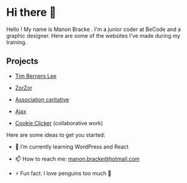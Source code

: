# Hi there 👋

Hello ! My name is Manon Bracke . I'm a junior coder at BeCode and a graphic designer. Here are some of the websites I've made during my training.

## Projects

- [Tim Berners Lee](https://manonbracke.github.io/tim-berners-lee/) 
- [ZorZor](https://manonbracke.github.io/Zozor/) 
- [Association caritative](https://manonbracke.github.io/association-caritative/) 


- [Ajax](https://manonbracke.github.io/ajax-simple-web-service-request/)
- [Cookie Clicker](https://yaco-99.github.io/CookieClicker/) (collaborative work)


Here are some ideas to get you started:

- 🌱 I’m currently learning WordPress and React

- 📫 How to reach me: manon.bracke@hotmail.com

- ⚡ Fun fact: I love penguins too much :penguin:

